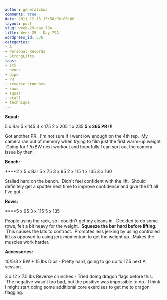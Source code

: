 ```yaml
---
author: generalchoa
comments: true
date: 2011-12-13 15:50:06+00:00
layout: post
slug: week-29-day-79a
title: Week 29 - Day 79A
wordpress_id: 536
categories:
- A
- Personal Records
- StrongLifts
tags:
- 1x5
- bench
- dips
- PR
- reverse crunches
- rows
- squat
- stall
- technique
---
```


**Squat:**

5 x Bar
5 x 145
3 x 175
2 x 205
1 x 235
**5 x 265 PR !!!**

Got another PR.  I'm not sure if I went low enough on the 4th rep.  My camera ran out of memory when trying to film just the first warm-up weight.  Going for 1.5xBW next workout and hopefully I can sort out the camera issue by then.

**Bench:**

****2 x 5 x Bar
5 x 75
3 x 95
2 x 115
1 x 135
3 x 160

Stalled hard on the bench.  Didn't feel confident with the lift.  Should definitely get a spotter next time to improve confidence and give the lift all I've got.

**Rows:**

****5 x 95
3 x 115
5 x 135

People using the rack, so I couldn't get my cleans in.  Decided to do some rows, felt a bit heavy for the weight.  **Squeeze the bar hard before lifting**.  This causes the lats to contract.  Promotes less jerking by using controlled lift as opposed to using jerk momentum to get the weight up.  Makes the muscles work harder.

**Accessories:**

10/5/3 x BW + 15 lbs Dips - Pretty hard, going to go up to 17.5 next A session.

3 x 12 x 7.5 lbs Reverse crunches - Tried doing dragon flags before this.  The negative wasn't too bad, but the positive was impossible to do.  I think I might start doing some additional core exercises to get me to dragon flagging.
